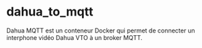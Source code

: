 # dahua_to_mqtt
Dahua MQTT est un conteneur Docker qui permet de connecter un interphone vidéo Dahua VTO à un broker MQTT.
